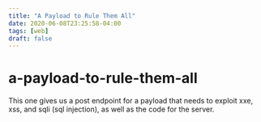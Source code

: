 ```yaml
---
title: "A Payload to Rule Them All"
date: 2020-06-08T23:25:58-04:00
tags: [web]
draft: false
---
```

# a-payload-to-rule-them-all

This one gives us a post endpoint for a payload that needs to exploit xxe, xss,
and sqli (sql injection), as well as the code for the server.

```server.js
 
```
